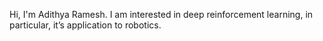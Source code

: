 Hi, I'm Adithya Ramesh. 
I am interested in deep reinforcement learning, in particular, it’s application to robotics. 
<!---
adi3e08/adi3e08 is a ✨ special ✨ repository because its `README.md` (this file) appears on your GitHub profile.
You can click the Preview link to take a look at your changes.
--->
